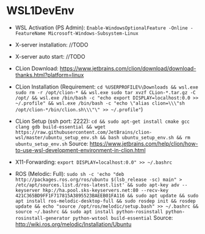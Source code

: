 # WSL1DevEnv

- WSL Activation (PS Admin): `Enable-WindowsOptionalFeature -Online -FeatureName Microsoft-Windows-Subsystem-Linux`

- X-server installation: //TODO

- X-server auto start: //TODO

- CLion Download: https://www.jetbrains.com/clion/download/download-thanks.html?platform=linux

- CLion Installation (Requirement: `cd %USERPROFILE%\Downloads && wsl.exe sudo rm -r /opt/clion-* && wsl.exe sudo tar xvzf CLion-*.tar.gz -C /opt/ && wsl.exe /bin/bash -c "echo export DISPLAY=localhost:0.0 >> ~/.profile" && wsl.exe /bin/bash -c "echo \"alias clion=\\\"sh /opt/clion-*/bin/clion.sh\\\"\" >> ~/.profile"`)

- CLion Setup (ssh port: 2222): `cd && sudo apt-get install cmake gcc clang gdb build-essential && wget https://raw.githubusercontent.com/JetBrains/clion-wsl/master/ubuntu_setup_env.sh && bash ubuntu_setup_env.sh && rm ubuntu_setup_env.sh`
Source: https://www.jetbrains.com/help/clion/how-to-use-wsl-development-environment-in-clion.html

- X11-Forwarding: `export DISPLAY=localhost:0.0" >> ~/.bashrc`

- ROS (Melodic: Full): `sudo sh -c 'echo "deb http://packages.ros.org/ros/ubuntu $(lsb_release -sc) main" > /etc/apt/sources.list.d/ros-latest.list' && sudo apt-key adv --keyserver hkp://ha.pool.sks-keyservers.net:80 --recv-key 421C365BD9FF1F717815A3895523BAEEB01FA116 && sudo apt update && sudo apt install ros-melodic-desktop-full && sudo rosdep init && rosdep update && echo "source /opt/ros/melodic/setup.bash" >> ~/.bashrc && source ~/.bashrc && sudo apt install python-rosinstall python-rosinstall-generator python-wstool build-essential`
Source: http://wiki.ros.org/melodic/Installation/Ubuntu
